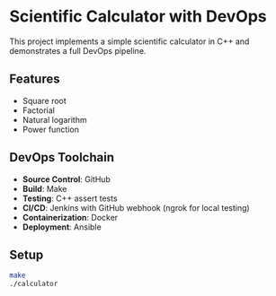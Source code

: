 # Scientific Calculator with DevOps

This project implements a simple scientific calculator in C++ and demonstrates a full DevOps pipeline.

## Features
- Square root
- Factorial
- Natural logarithm
- Power function

## DevOps Toolchain
- **Source Control**: GitHub
- **Build**: Make
- **Testing**: C++ assert tests
- **CI/CD**: Jenkins with GitHub webhook (ngrok for local testing)
- **Containerization**: Docker
- **Deployment**: Ansible

## Setup
```bash
make
./calculator
